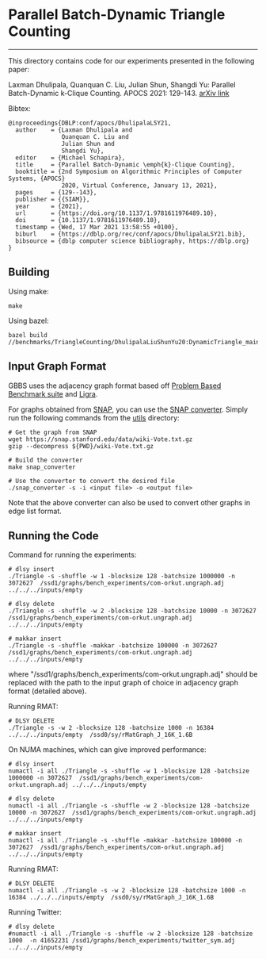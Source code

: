 # Parallel Batch-Dynamic Triangle Counting
--------

This directory contains code for our experiments presented in the following paper: 

Laxman Dhulipala, Quanquan C. Liu, Julian Shun, Shangdi Yu: Parallel Batch-Dynamic k-Clique Counting. APOCS 2021: 129-143. [arXiv link](https://arxiv.org/abs/2003.13585)

Bibtex: 

```
@inproceedings{DBLP:conf/apocs/DhulipalaLSY21,
  author    = {Laxman Dhulipala and
               Quanquan C. Liu and
               Julian Shun and
               Shangdi Yu},
  editor    = {Michael Schapira},
  title     = {Parallel Batch-Dynamic \emph{k}-Clique Counting},
  booktitle = {2nd Symposium on Algorithmic Principles of Computer Systems, {APOCS}
               2020, Virtual Conference, January 13, 2021},
  pages     = {129--143},
  publisher = {{SIAM}},
  year      = {2021},
  url       = {https://doi.org/10.1137/1.9781611976489.10},
  doi       = {10.1137/1.9781611976489.10},
  timestamp = {Wed, 17 Mar 2021 13:58:55 +0100},
  biburl    = {https://dblp.org/rec/conf/apocs/DhulipalaLSY21.bib},
  bibsource = {dblp computer science bibliography, https://dblp.org}
}
```

Building
--------

Using make:
```
make
```

Using bazel:
```
bazel build //benchmarks/TriangleCounting/DhulipalaLiuShunYu20:DynamicTriangle_main
```
Input Graph Format
--------

GBBS uses the adjacency graph format based off [Problem Based Benchmark
suite](http://www.cs.cmu.edu/~pbbs/benchmarks/graphIO.html)
and [Ligra](https://github.com/jshun/ligra).

For graphs obtained from [SNAP](https://snap.stanford.edu/snap/), you can use the [SNAP converter](https://github.com/ParAlg/gbbs/blob/tri_merge/utils/snap_converter.cc). Simply run the following commands from the [utils](https://github.com/ParAlg/gbbs/blob/tri_merge/utils/) directory:

```
# Get the graph from SNAP
wget https://snap.stanford.edu/data/wiki-Vote.txt.gz
gzip --decompress ${PWD}/wiki-Vote.txt.gz

# Build the converter
make snap_converter

# Use the converter to convert the desired file
./snap_converter -s -i <input file> -o <output file>
```
Note that the above converter can also be used to convert other graphs in edge list format.

Running the Code
--------

Command for running the experiments:
```
# dlsy insert
./Triangle -s -shuffle -w 1 -blocksize 128 -batchsize 1000000 -n 3072627  /ssd1/graphs/bench_experiments/com-orkut.ungraph.adj ../../../inputs/empty

# dlsy delete
./Triangle -s -shuffle -w 2 -blocksize 128 -batchsize 10000 -n 3072627  /ssd1/graphs/bench_experiments/com-orkut.ungraph.adj ../../../inputs/empty 

# makkar insert
./Triangle -s -shuffle -makkar -batchsize 100000 -n 3072627  /ssd1/graphs/bench_experiments/com-orkut.ungraph.adj ../../../inputs/empty 
 ```
 where "/ssd1/graphs/bench_experiments/com-orkut.ungraph.adj" should be replaced with the path to the input graph of choice in adjacency graph format (detailed above).
 
 Running RMAT:
 
 ```
 # DLSY DELETE
./Triangle -s -w 2 -blocksize 128 -batchsize 1000 -n 16384 ../../../inputs/empty  /ssd0/sy/rMatGraph_J_16K_1.6B
```

On NUMA machines, which can give improved performance:
```
# dlsy insert
numactl -i all ./Triangle -s -shuffle -w 1 -blocksize 128 -batchsize 1000000 -n 3072627  /ssd1/graphs/bench_experiments/com-orkut.ungraph.adj ../../../inputs/empty

# dlsy delete
numactl -i all ./Triangle -s -shuffle -w 2 -blocksize 128 -batchsize 10000 -n 3072627  /ssd1/graphs/bench_experiments/com-orkut.ungraph.adj ../../../inputs/empty 

# makkar insert
numactl -i all ./Triangle -s -shuffle -makkar -batchsize 100000 -n 3072627  /ssd1/graphs/bench_experiments/com-orkut.ungraph.adj ../../../inputs/empty 

 ```

 Running RMAT:
 ```
 # DLSY DELETE
numactl -i all ./Triangle -s -w 2 -blocksize 128 -batchsize 1000 -n 16384 ../../../inputs/empty  /ssd0/sy/rMatGraph_J_16K_1.6B
```

Running Twitter:
```
# dlsy delete
#numactl -i all ./Triangle -s -shuffle -w 2 -blocksize 128 -batchsize 1000  -n 41652231 /ssd1/graphs/bench_experiments/twitter_sym.adj ../../../inputs/empty 
```
